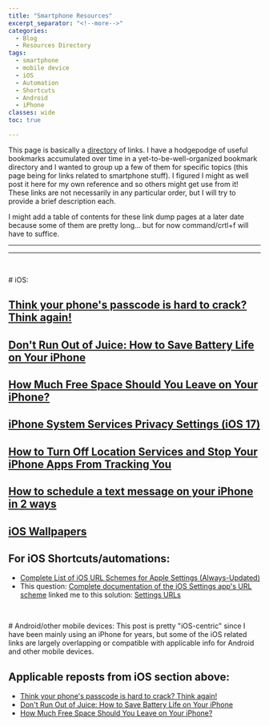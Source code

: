 ```yaml
---
title: "Smartphone Resources"
excerpt_separator: "<!--more-->"
categories:
  - Blog
  - Resources Directory
tags:
  - smartphone
  - mobile device
  - iOS
  - Automation
  - Shortcuts
  - Android
  - iPhone
classes: wide
toc: true

---
```


This page is basically a [directory](https://jackyan.com/blog/2023/09/bring-back-the-human-curated-web-directory/) of links.<!--more--> I have a hodgepodge of useful bookmarks accumulated over time in a yet-to-be-well-organized bookmark directory and I wanted to group up a few of them for specific topics (this page being for links related to smartphone stuff). I figured I might as well post it here for my own reference and so others might get use from it! These links are not necessarily in any particular order, but I will try to provide a brief description each.

I might add a table of contents for these link dump pages at a later date because some of them are pretty long... but for now command/crtl+f will have to suffice.

---
---

<p>&nbsp;</p>
# iOS:

## [Think your phone's passcode is hard to crack? Think again!](https://itsmejayd.github.io/blog/passcode-problems/)

## [Don't Run Out of Juice: How to Save Battery Life on Your iPhone](https://www.pcmag.com/how-to/how-to-save-battery-life-on-your-iphone)

## [How Much Free Space Should You Leave on Your iPhone?](https://www.howtogeek.com/325537/how-much-free-space-should-you-have-on-your-iphone/)

## [iPhone System Services Privacy Settings (iOS 17)](https://hifutureself.com/ios-location-system-services-settings)

## [How to Turn Off Location Services and Stop Your iPhone Apps From Tracking You](https://www.pcmag.com/how-to/how-to-turn-off-location-services-on-ios-devices)

## [How to schedule a text message on your iPhone in 2 ways](https://www.businessinsider.com/guides/tech/schedule-text-message-iphone)

## [iOS Wallpapers](https://photos.google.com/share/AF1QipNi8VN2pw2Ya_xCV8eFgzEZmiXDy1-GwhXbqFtvXoH3HypF10as9puV8FdoVZpOZA?pli=1&key=WkZjQTIxQTM5a01oZkNUYTE2ZllKTVJKZk1CMTR3)

## For iOS Shortcuts/automations:
* [Complete List of iOS URL Schemes for Apple Settings (Always-Updated)](https://medium.com/@contact.jmeyers/complete-list-of-ios-url-schemes-for-apple-settings-always-updated-20871139d72f)
* This question: [Complete documentation of the iOS Settings app's URL scheme](https://apple.stackexchange.com/questions/42915/complete-documentation-of-the-ios-settings-apps-url-scheme) linked me to this solution: [Settings URLs](https://github.com/FifiTheBulldog/ios-settings-urls/blob/master/settings-urls.md)

<p>&nbsp;</p>
# Android/other mobile devices:
This post is pretty "iOS-centric" since I have been mainly using an iPhone for years, but some of the iOS related links are largely overlapping or compatible with applicable info for Android and other mobile devices.

## Applicable reposts from iOS section above:
* [Think your phone's passcode is hard to crack? Think again!](https://itsmejayd.github.io/blog/passcode-problems/)
* [Don't Run Out of Juice: How to Save Battery Life on Your iPhone](https://www.pcmag.com/how-to/how-to-save-battery-life-on-your-iphone)
* [How Much Free Space Should You Leave on Your iPhone?](https://www.howtogeek.com/325537/how-much-free-space-should-you-have-on-your-iphone/)

<p>&nbsp;</p>
